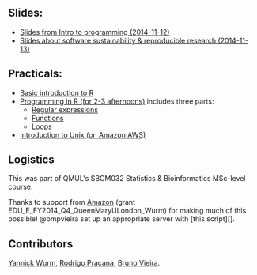 ## Slides:

* [Slides from Intro to programming  (2014-11-12)][1]
* [Slides about software sustainability & reproducible research (2014-11-13)][2]

## Practicals: 

* [Basic introduction to R](/Rbasics.md)
* [Programming in R (for 2-3 afternoons)](/practical.md) includes three parts:
  * [Regular expressions](/practical.md#regular-expressions)
  * [Functions](/practical.md#functions)
  * [Loops](/practical.md#loops)
* [Introduction to Unix (on Amazon AWS)](/unix.md)


## Logistics

This was part of QMUL's SBCM032 Statistics & Bioinformatics MSc-level course. 

Thanks to support from [Amazon](http://aws.amazon.com) (grant EDU_E_FY2014_Q4_QueenMaryULondon_Wurm) for making much of this possible!
@bmpvieira set up an appropriate server with [this script][].


## Contributors

[Yannick Wurm](http://yannick.poulet.org), [Rodrigo Pracana](http://www.sbcs.qmul.ac.uk/staff/rodrigopracana.html), [Bruno Vieira](https://github.com/bmpvieira).


[1]: http://www.slideshare.net/yannickwurm/2014-1112-sbsm032rstatsprogrammingkey
[2]: http://www.slideshare.net/yannickwurm/2014-1113sbsm032reproducible-research


